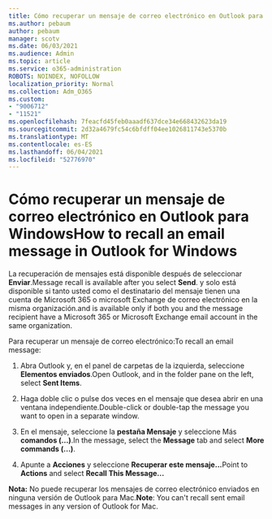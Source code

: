 ```yaml
---
title: Cómo recuperar un mensaje de correo electrónico en Outlook para Windows
ms.author: pebaum
author: pebaum
manager: scotv
ms.date: 06/03/2021
ms.audience: Admin
ms.topic: article
ms.service: o365-administration
ROBOTS: NOINDEX, NOFOLLOW
localization_priority: Normal
ms.collection: Adm_O365
ms.custom:
- "9006712"
- "11521"
ms.openlocfilehash: 7feacfd45feb0aaadf637dce34e668432623da19
ms.sourcegitcommit: 2d32a4679fc54c6bfdff04ee1026811743e5370b
ms.translationtype: MT
ms.contentlocale: es-ES
ms.lasthandoff: 06/04/2021
ms.locfileid: "52776970"
---
```

# <a name="how-to-recall-an-email-message-in-outlook-for-windows"></a><span data-ttu-id="2408a-102">Cómo recuperar un mensaje de correo electrónico en Outlook para Windows</span><span class="sxs-lookup"><span data-stu-id="2408a-102">How to recall an email message in Outlook for Windows</span></span>

<span data-ttu-id="2408a-103">La recuperación de mensajes está disponible después de seleccionar **Enviar**.</span><span class="sxs-lookup"><span data-stu-id="2408a-103">Message recall is available after you select **Send**.</span></span> <span data-ttu-id="2408a-104">y solo está disponible si tanto usted como el destinatario del mensaje tienen una cuenta de Microsoft 365 o microsoft Exchange de correo electrónico en la misma organización.</span><span class="sxs-lookup"><span data-stu-id="2408a-104">and is available only if both you and the message recipient have a Microsoft 365 or Microsoft Exchange email account in the same organization.</span></span> 

<span data-ttu-id="2408a-105">Para recuperar un mensaje de correo electrónico:</span><span class="sxs-lookup"><span data-stu-id="2408a-105">To recall an email message:</span></span>

1. <span data-ttu-id="2408a-106">Abra Outlook y, en el panel de carpetas de la izquierda, seleccione **Elementos enviados**.</span><span class="sxs-lookup"><span data-stu-id="2408a-106">Open Outlook, and in the folder pane on the left, select **Sent Items**.</span></span>

1. <span data-ttu-id="2408a-107">Haga doble clic o pulse dos veces en el mensaje que desea abrir en una ventana independiente.</span><span class="sxs-lookup"><span data-stu-id="2408a-107">Double-click or double-tap the message you want to open in a separate window.</span></span>

1. <span data-ttu-id="2408a-108">En el mensaje, seleccione la **pestaña Mensaje** y seleccione Más **comandos (...)**.</span><span class="sxs-lookup"><span data-stu-id="2408a-108">In the message, select the **Message** tab and select **More commands (...)**.</span></span>

1. <span data-ttu-id="2408a-109">Apunte a **Acciones** y seleccione **Recuperar este mensaje...**</span><span class="sxs-lookup"><span data-stu-id="2408a-109">Point to **Actions** and select **Recall This Message...**</span></span>

<span data-ttu-id="2408a-110">**Nota:** No puede recuperar los mensajes de correo electrónico enviados en ninguna versión de Outlook para Mac.</span><span class="sxs-lookup"><span data-stu-id="2408a-110">**Note**: You can't recall sent email messages in any version of Outlook for Mac.</span></span>